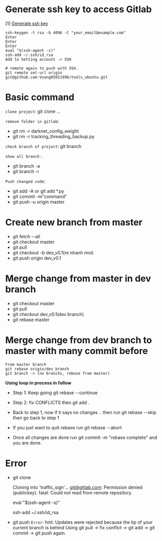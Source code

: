 # Generate ssh key to access Gitlab
[1] [Generate ssh key](https://help.github.com/en/github/authenticating-to-github/generating-a-new-ssh-key-and-adding-it-to-the-ssh-agent)
```
ssh-keygen -t rsa -b 4096 -C "your_email@example.com"
Enter
Enter
Enter
eval "$(ssh-agent -s)"
ssh-add ~/.ssh/id_rsa
Add to Setting account -> SSH

# remote again to push with SSH.
git remote set-url origin git@github.com:Vuong02011996/tools_ubuntu.git
```
# Basic command
`clone project`: git clone ... 

`remove folder in gitlab`: 

+ git rm -r darknet_config_weight
+ git rm -r tracking_threading_backup.py

`check branch of project`: git branch

`show all branch` : 
+ git branch -a
+ git branch -r

`Push changed code`:
 + git add -A or git add *.py
 + git commit -m"command"
 + git push -u origin master

# Create new branch from master
+ git fetch --all
+ git checkout master
+ git pull
+ git checkout -b dev_v0.1(re nhanh moi)
+ git push origin dev_v0.1
# Merge change from master in dev branch
+ git checkout master
+ git pull
+ git checkout dev_v0.1(dev branch)
+ git rebase master

# Merge change from dev branch to master with many commit before
```buildoutcfg
From master branch
git rebase origin/dev_branch
git branch -> (no branchs, rebase from master)
```

**Using loop in process in follow**
+ Step 1: Keep going git rebase --continue

+ Step 2: fix CONFLICTS then git add .

+ Back to step 1, now if it says no changes .. then run git rebase --skip then go back to step 1

+ If you just want to quit rebase run git rebase --abort

+ Once all changes are done run git commit -m "rebase complete" and you are done.

# Error
+ git clone 

    Cloning into 'traffic_sign'...
    git@gitlab.com: Permission denied (publickey).
    fatal: Could not read from remote repository.
    
    eval "$(ssh-agent -s)"
    
    ssh-add ~/.ssh/id_rsa
+ git push 
`Error`: hint: Updates were rejected because the tip of your current branch is behind
Using git pull -> fix conflict -> git add -> git commit -> git push again.
